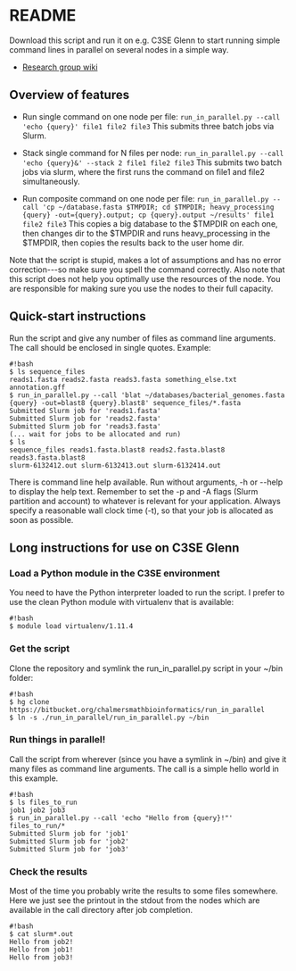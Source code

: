 # README #

Download this script and run it on e.g. C3SE Glenn to start running simple
command lines in parallel on several nodes in a simple way.

* [Research group wiki](http://bioinformatics.math.chalmers.se/wiki) 

## Overview of features ##

 * Run single command on one node per file:
 ``` run_in_parallel.py --call 'echo {query}' file1 file2 file3 ```
 This submits three batch jobs via Slurm.

 * Stack single command for N files per node:
 ``` run_in_parallel.py --call 'echo {query}&' --stack 2 file1 file2 file3 ```
 This submits two batch jobs via slurm, where the first runs the command on
 file1 and file2 simultaneously. 

 * Run composite command on one node per file:
 ``` run_in_parallel.py --call 'cp ~/database.fasta $TMPDIR; cd $TMPDIR; heavy_processing {query} -out={query}.output; cp {query}.output ~/results' file1 file2 file3 ```
 This copies a big database to the $TMPDIR on each one, then changes dir to the
 $TMPDIR and runs heavy_processing in the $TMPDIR, then copies the results back
 to the user home dir.

Note that the script is stupid, makes a lot of assumptions and has no error
correction---so make sure you spell the command correctly. Also note that this
script does not help you optimally use the resources of the node. You are
responsible for making sure you use the nodes to their full capacity.

## Quick-start instructions ##
Run the script and give any number of files as command line arguments. The call
should be enclosed in single quotes. Example:

```
#!bash
$ ls sequence_files
reads1.fasta reads2.fasta reads3.fasta something_else.txt annotation.gff
$ run_in_parallel.py --call 'blat ~/databases/bacterial_genomes.fasta {query} -out=blast8 {query}.blast8' sequence_files/*.fasta
Submitted Slurm job for 'reads1.fasta'
Submitted Slurm job for 'reads2.fasta'
Submitted Slurm job for 'reads3.fasta'
(... wait for jobs to be allocated and run)
$ ls 
sequence_files reads1.fasta.blast8 reads2.fasta.blast8 reads3.fasta.blast8 
slurm-6132412.out slurm-6132413.out slurm-6132414.out 
```

There is command line help available. Run without arguments, -h or --help to
display the help text. Remember to set the -p and -A flags (Slurm partition and
account) to whatever is relevant for your application. Always specify a
reasonable wall clock time (-t), so that your job is allocated as soon as
possible.


## Long instructions for use on C3SE Glenn ##

### Load a Python module in the C3SE environment ###
You need to have the Python interpreter loaded to run the script. I prefer to
use the clean Python module with virtualenv that is available:
```
#!bash
$ module load virtualenv/1.11.4
```

### Get the script ###
Clone the repository and symlink the run_in_parallel.py script in your ~/bin
folder:
```
#!bash
$ hg clone https://bitbucket.org/chalmersmathbioinformatics/run_in_parallel
$ ln -s ./run_in_parallel/run_in_parallel.py ~/bin
```

### Run things in parallel! ###
Call the script from wherever (since you have a symlink in ~/bin) and give it
many files as command line arguments. The call is a simple hello world in this
example.
```
#!bash
$ ls files_to_run
job1 job2 job3
$ run_in_parallel.py --call 'echo "Hello from {query}!"' files_to_run/*
Submitted Slurm job for 'job1'
Submitted Slurm job for 'job2'
Submitted Slurm job for 'job3'
```

### Check the results ###
Most of the time you probably write the results to some files somewhere. Here
we just see the printout in the stdout from the nodes which are available in
the call directory after job completion.
```
#!bash
$ cat slurm*.out 
Hello from job2!
Hello from job1!
Hello from job3!
```
